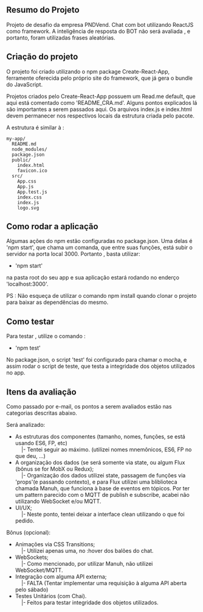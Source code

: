## Resumo do Projeto

Projeto de desafio da empresa PNDVend. Chat com bot utilizando ReactJS como framework. A inteligência de resposta do BOT não será avaliada , e portanto, foram utilizadas frases aleatórias.

## Criação do projeto

O projeto foi criado utilizando o npm package Create-React-App, ferramente oferecida pelo próprio site do framework, que já gera o bundle do JavaScript.

Projetos criados pelo Create-React-App possuem um Read.me default, que aqui está comentado como 'README_CRA.md'. Alguns pontos explicados lá são importantes a serem passados aqui. Os arquivos index.js e index.html devem permanecer nos respectivos locais da estrutura criada pelo pacote.

A estrutura é similar à :

```
my-app/
  README.md
  node_modules/
  package.json
  public/
    index.html
    favicon.ico
  src/
    App.css
    App.js
    App.test.js
    index.css
    index.js
    logo.svg
```

## Como rodar a aplicação

Algumas ações do npm estão configuradas no package.json. Uma delas é 'npm start', que chama um comanda, que entre suas funções, está subir o servidor na porta local 3000. Portanto , basta utilizar:

* 'npm start'

na pasta root do seu app e sua aplicação estará rodando no enderço 'localhost:3000'.

PS : Não esqueça de utilizar o comando npm install quando clonar o projeto para baixar as dependências do mesmo.

## Como testar

Para testar , utilize o comando :

* 'npm test'

No package.json, o script 'test' foi configurado para chamar o mocha, e assim rodar o script de teste, que testa a integridade dos objetos utilizados no app.

## Itens da avaliação

Como passado por e-mail, os pontos a serem avaliados estão nas categorias descritas abaixo.

Será analizado:

* As estruturas dos componentes (tamanho, nomes, funções, se está usando ES6, FP, etc)<br />
  &nbsp;&nbsp;&nbsp;&nbsp;|- Tentei seguir ao máximo. (utilizei nomes mnemônicos, ES6, FP no que deu, ...)
* A organização dos dados (se será somente via state, ou algum Flux (bônus se for MobX ou Redux);<br />
  &nbsp;&nbsp;&nbsp;&nbsp;|- Organização dos dados utilizei state, passagem de funções via 'props'(e passando contexto), e para Flux utilizei uma bliblioteca chamada Manuh, que funciona à base de eventos em tópicos. Por ter um pattern parecido com o MQTT de publish e subscribe, acabei não utilizando WebSocket e/ou MQTT.
* UI/UX;<br />
  &nbsp;&nbsp;&nbsp;&nbsp;|- Neste ponto, tentei deixar a interface clean utilizando o que foi pedido.

Bônus (opcional):

* Animações via CSS Transitions;<br />
  &nbsp;&nbsp;&nbsp;&nbsp;|- Utilizei apenas uma, no :hover dos balões do chat.
* WebSockets;<br />
  &nbsp;&nbsp;&nbsp;&nbsp;|- Como mencionado, por utilizar Manuh, não utilizei WebSocket/MQTT.
* Integração com alguma API externa;<br />
  &nbsp;&nbsp;&nbsp;&nbsp;|- FALTA (Tentar implementar uma requisição à alguma API aberta pelo sábado)
* Testes Unitários (com Chai).<br />
  &nbsp;&nbsp;&nbsp;&nbsp;|- Feitos para testar integridade dos objetos utilizados.
